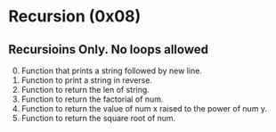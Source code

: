 
# Recursion (0x08)

## Recursioins Only. No loops allowed

0. Function that prints a string followed by new line.
1. Function to print a string in reverse.
2. Function to return the len of string.
3. Function to return the factorial of num.
4. Function to return the value of num x raised to the power of num y.
5. Function to return the square root of num.
